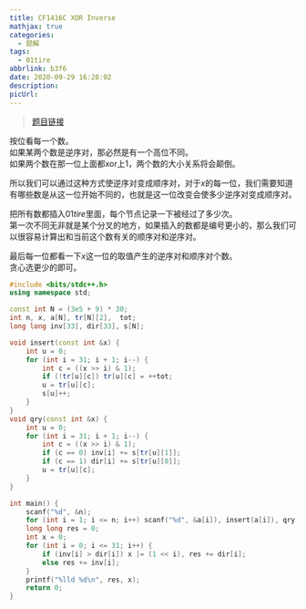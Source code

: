 ```yaml
---
title: CF1416C XOR Inverse
mathjax: true
categories:
  - 题解
tags:
  - 01tire
abbrlink: b3f6
date: 2020-09-29 16:28:02
description:
picUrl:
---
```



>[题目链接](https://codeforces.com/contest/1416/problem/C)  

按位看每一个数。  
如果某两个数是逆序对，那必然是有一个高位不同。  
如果两个数在那一位上面都$\text{xor}$上$1$，两个数的大小关系将会颠倒。  

所以我们可以通过这种方式使逆序对变成顺序对，对于$x$的每一位，我们需要知道有哪些数是从这一位开始不同的，也就是这一位改变会使多少逆序对变成顺序对。  

把所有数都插入$01tire$里面，每个节点记录一下被经过了多少次。  
第一次不同无非就是某个分叉的地方，如果插入的数都是编号更小的，那么我们可以很容易计算出和当前这个数有关的顺序对和逆序对。  

最后每一位都看一下$x$这一位的取值产生的逆序对和顺序对个数。  
贪心选更少的即可。  

```cpp
#include <bits/stdc++.h>
using namespace std;

const int N = (3e5 + 9) * 30;
int n, x, a[N], tr[N][2],  tot; 
long long inv[33], dir[33], s[N];

void insert(const int &x) {
	int u = 0;
	for (int i = 31; i + 1; i--) {
        int c = ((x >> i) & 1);
		if (!tr[u][c]) tr[u][c] = ++tot;
	    u = tr[u][c];
        s[u]++;
	}
}
void qry(const int &x) {
	int u = 0;
	for (int i = 31; i + 1; i--) {
		int c = ((x >> i) & 1);
		if (c == 0) inv[i] += s[tr[u][1]];
		if (c == 1) dir[i] += s[tr[u][0]];
		u = tr[u][c];
	}
}

int main() {
    scanf("%d", &n);
	for (int i = 1; i <= n; i++) scanf("%d", &a[i]), insert(a[i]), qry(a[i]);
	long long res = 0;
	int x = 0;
	for (int i = 0; i <= 31; i++) {
		if (inv[i] > dir[i]) x |= (1 << i), res += dir[i];
		else res += inv[i];
	}
	printf("%lld %d\n", res, x);
	return 0;
}
```